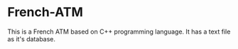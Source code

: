# French-ATM
This is a French ATM based on C++ programming language. It has a text file as it's database.
